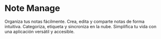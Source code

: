 # Note Manage
Organiza tus notas fácilmente. Crea, edita y comparte notas de forma intuitiva. Categoriza, etiqueta y sincroniza en la nube. Simplifica tu vida con una aplicación versátil y accesible.
